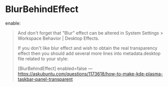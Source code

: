 # BlurBehindEffect
enable:
>And don't forget that "Blur" effect can be altered in System Settings > Workspace Behavior | Desktop Effects.
>
>If you don't like blur effect and wish to obtain the real transparency effect then you should add several more lines into metadata.desktop file related to your style:
>
>[BlurBehindEffect]
>enabled=false
>—https://askubuntu.com/questions/1173618/how-to-make-kde-plasma-taskbar-panel-transparent
